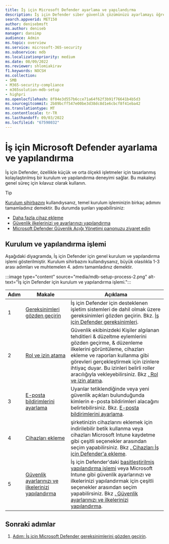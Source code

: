 ```yaml
---
title: İş için Microsoft Defender ayarlama ve yapılandırma
description: İş için Defender siber güvenlik çözümünüzü ayarlamayı öğrenin. Cihazları ekleyin, ilkelerinizi gözden geçirin ve ayarlarınızı gerektiği gibi düzenleyin.
search.appverid: MET150
author: denisebmsft
ms.author: deniseb
manager: dansimp
audience: Admin
ms.topic: overview
ms.service: microsoft-365-security
ms.subservice: mdb
ms.localizationpriority: medium
ms.date: 08/09/2022
ms.reviewer: shlomiakirav
f1.keywords: NOCSH
ms.collection:
- SMB
- M365-security-compliance
- m365solution-mdb-setup
- highpri
ms.openlocfilehash: 8f04e3d557b6cce71a64f62f3b91f76641b4b5d3
ms.sourcegitcommit: 2b89bcff547e00be3d38dc8d1e6cbcf8f41eba42
ms.translationtype: MT
ms.contentlocale: tr-TR
ms.lasthandoff: 09/03/2022
ms.locfileid: "67598032"
---
```

# <a name="set-up-and-configure-microsoft-defender-for-business"></a>İş için Microsoft Defender ayarlama ve yapılandırma

İş için Defender, özellikle küçük ve orta ölçekli işletmeler için tasarlanmış kolaylaştırılmış bir kurulum ve yapılandırma deneyimi sağlar. Bu makaleyi genel süreç için kılavuz olarak kullanın.

> [!TIP]
> [Kurulum sihirbazını](mdb-use-wizard.md) kullandıysanız, temel kurulum işleminizin birkaç adımını tamamladınız demektir. Bu durumda şunları yapabilirsiniz:
> - [Daha fazla cihaz ekleme](mdb-onboard-devices.md)
> - [Güvenlik ilkelerinizi ve ayarlarınızı yapılandırma](mdb-configure-security-settings.md)
> - [Microsoft Defender Güvenlik Açığı Yönetimi panonuzu ziyaret edin](mdb-view-tvm-dashboard.md)


## <a name="the-setup-and-configuration-process"></a>Kurulum ve yapılandırma işlemi

Aşağıdaki diyagramda, İş için Defender için genel kurulum ve yapılandırma işlemi gösterilmiştir. Kurulum sihirbazını kullandıysanız, büyük olasılıkla 1-3 arası adımları ve muhtemelen 4. adımı tamamladınız demektir. 

:::image type="content" source="media/mdb-setup-process-2.png" alt-text="İş için Defender için kurulum ve yapılandırma işlemi.":::

| Adım  | Makale | Açıklama  |
|---------|---------|--------|
| 1 | [Gereksinimleri gözden geçirin](mdb-requirements.md) | İş için Defender için desteklenen işletim sistemleri de dahil olmak üzere gereksinimleri gözden geçirin. Bkz. [İş için Defender gereksinimleri](mdb-requirements.md). |
| 2 | [Rol ve izin atama](mdb-roles-permissions.md)     | Güvenlik ekibinizdeki Kişiler algılanan tehditleri & düzeltme eylemlerini gözden geçirme, & düzenleme ilkelerini görüntüleme, cihazları ekleme ve raporları kullanma gibi görevleri gerçekleştirmek için izinlere ihtiyaç duyar. Bu izinleri belirli roller aracılığıyla vekleyebilirsiniz. Bkz [. Rol ve izin atama](mdb-roles-permissions.md).        |
| 3 | [E-posta bildirimlerini ayarlama](mdb-email-notifications.md) | Uyarılar tetiklendiğinde veya yeni güvenlik açıkları bulunduğunda kimlerin e-posta bildirimleri alacağını belirtebilirsiniz. Bkz. [E-posta bildirimlerini ayarlama](mdb-email-notifications.md).| 
| 4 | [Cihazları ekleme](mdb-onboard-devices.md)     | şirketinizin cihazlarını eklemek için indirilebilir betik kullanma veya cihazları Microsoft Intune kaydetme gibi çeşitli seçenekler arasından seçim yapabilirsiniz. Bkz [. Cihazları İş için Defender'a ekleme](mdb-onboard-devices.md).         |
| 5 | [Güvenlik ayarlarınızı ve ilkelerinizi yapılandırma](mdb-configure-security-settings.md) | İş için Defender'daki [basitleştirilmiş yapılandırma işlemi](mdb-simplified-configuration.md) veya Microsoft Intune gibi güvenlik ayarlarınızı ve ilkelerinizi yapılandırmak için çeşitli seçenekler arasından seçim yapabilirsiniz. Bkz [. Güvenlik ayarlarınızı ve ilkelerinizi yapılandırma](mdb-configure-security-settings.md). |

## <a name="next-steps"></a>Sonraki adımlar

1. [Adım: İş için Microsoft Defender gereksinimlerini gözden geçirin](mdb-requirements.md).
